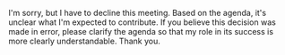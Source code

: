 I'm sorry, but I have to decline this meeting. Based on the agenda, it's unclear what I'm expected to contribute. If you believe this decision was made in error, please clarify the agenda so that my role in its success is more clearly understandable. Thank you.
